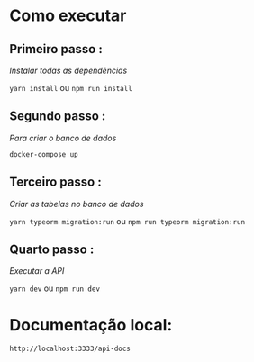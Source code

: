 # Como executar 

## Primeiro passo :
*Instalar todas as dependências*

```yarn install``` ou
```npm run install``` 

## Segundo passo :

*Para criar o banco de dados*

```docker-compose up``` 

## Terceiro passo : 
*Criar as tabelas no banco de dados*

```yarn typeorm migration:run``` ou
```npm run typeorm migration:run```

## Quarto passo : 
*Executar a API*

```yarn dev``` ou
```npm run dev```

# Documentação local:

```http://localhost:3333/api-docs```